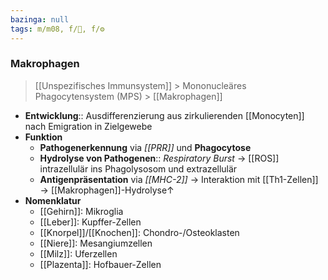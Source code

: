 ```yaml
---
bazinga: null
tags: m/m08, f/🦠, f/⚙️
---
```

### Makrophagen
> [[Unspezifisches Immunsystem]] > Mononucleäres Phagocytensystem (MPS) > [[Makrophagen]]
- **Entwicklung**:: Ausdifferenzierung aus zirkulierenden [[Monocyten]] nach Emigration in Zielgewebe
- **Funktion**
	- **Pathogenerkennung** via *[[PRR]]* und **Phagocytose**
	- **Hydrolyse von Pathogenen**:: *Respiratory Burst* → [[ROS]] intrazellulär ins Phagolysosom und extrazellulär
	- **Antigenpräsentation** via *[[MHC-2]]* → Interaktion mit [[Th1-Zellen]] → [[Makrophagen]]-Hydrolyse↑ 
- **Nomenklatur**
	- [[Gehirn]]: Mikroglia
	- [[Leber]]: Kupffer-Zellen
	- [[Knorpel]]/[[Knochen]]: Chondro-/Osteoklasten
	- [[Niere]]: Mesangiumzellen
	- [[Milz]]: Uferzellen
	- [[Plazenta]]: Hofbauer-Zellen